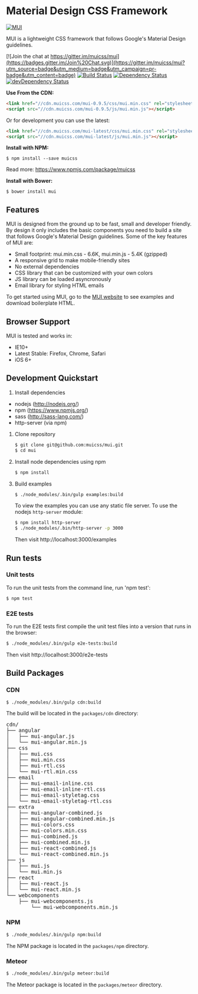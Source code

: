 # Material Design CSS Framework

[![MUI](https://www.muicss.com/static/favicons/icon-192x192.png)](https://www.muicss.com)

MUI is a lightweight CSS framework that follows Google's Material Design guidelines.

[![Join the chat at https://gitter.im/muicss/mui](https://badges.gitter.im/Join%20Chat.svg)](https://gitter.im/muicss/mui?utm_source=badge&utm_medium=badge&utm_campaign=pr-badge&utm_content=badge)
[![Build Status](https://travis-ci.org/muicss/mui.svg?branch=master)](https://travis-ci.org/muicss/mui)
[![Dependency Status](https://david-dm.org/muicss/mui.svg)](https://david-dm.org/muicss/mui)
[![devDependency Status](https://david-dm.org/muicss/mui/dev-status.svg)](https://david-dm.org/muicss/mui#info=devDependencies)

**Use From the CDN:**

```html
<link href="//cdn.muicss.com/mui-0.9.5/css/mui.min.css" rel="stylesheet" type="text/css" />
<script src="//cdn.muicss.com/mui-0.9.5/js/mui.min.js"></script>
```

Or for development you can use the latest:

```html
<link href="//cdn.muicss.com/mui-latest/css/mui.min.css" rel="stylesheet" type="text/css" />
<script src="//cdn.muicss.com/mui-latest/js/mui.min.js"></script>
```

**Install with NPM:**

```shell
$ npm install --save muicss
```

Read more: https://www.npmjs.com/package/muicss

**Install with Bower:**

```shell
$ bower install mui
```

## Features

MUI is designed from the ground up to be fast, small and developer friendly. By design it only includes the basic components you need to build a site that follows Google's Material Design guidelines. Some of the key features of MUI are:

* Small footprint: mui.min.css - 6.6K, mui.min.js - 5.4K (gzipped)
* A responsive grid to make mobile-friendly sites
* No external dependencies
* CSS library that can be customized with your own colors
* JS library can be loaded asyncronously
* Email library for styling HTML emails

To get started using MUI, go to the [MUI website](https://www.muicss.com) to see examples and download boilerplate HTML.

## Browser Support 

MUI is tested and works in:

* IE10+
* Latest Stable: Firefox, Chrome, Safari
* iOS 6+

## Development Quickstart

1. Install dependencies

  * nodejs (http://nodejs.org/)
  * npm (https://www.npmjs.org/)
  * sass (http://sass-lang.com/)
  * http-server (via npm)

1. Clone repository

   ```bash
   $ git clone git@github.com:muicss/mui.git
   $ cd mui
   ```

1. Install node dependencies using npm

   ```bash
   $ npm install
   ```

1. Build examples

   ```bash
   $ ./node_modules/.bin/gulp examples:build
   ```

   To view the examples you can use any static file server. To use the nodejs `http-server` module:

   ```bash
   $ npm install http-server
   $ ./node_modules/.bin/http-server -p 3000
   ```

   Then visit http://localhost:3000/examples

## Run tests

### Unit tests

To run the unit tests from the command line, run 'npm test':

```bash
$ npm test
```

### E2E tests

To run the E2E tests first compile the unit test files into a version that runs in the browser:

```bash
$ ./node_modules/.bin/gulp e2e-tests:build
```

Then visit http://localhost:3000/e2e-tests

## Build Packages

### CDN

```bash
$ ./node_modules/.bin/gulp cdn:build
```

The build will be located in the `packages/cdn` directory:

<pre>
cdn/
├── angular
│   ├── mui-angular.js
│   └── mui-angular.min.js
├── css
│   ├── mui.css
│   ├── mui.min.css
│   ├── mui-rtl.css
│   └── mui-rtl.min.css
├── email
│   ├── mui-email-inline.css
│   ├── mui-email-inline-rtl.css
│   ├── mui-email-styletag.css
│   └── mui-email-styletag-rtl.css
├── extra
│   ├── mui-angular-combined.js
│   ├── mui-angular-combined.min.js
│   ├── mui-colors.css
│   ├── mui-colors.min.css
│   ├── mui-combined.js
│   ├── mui-combined.min.js
│   ├── mui-react-combined.js
│   └── mui-react-combined.min.js
├── js
│   ├── mui.js
│   └── mui.min.js
├── react
│   ├── mui-react.js
│   └── mui-react.min.js
└── webcomponents
    ├── mui-webcomponents.js
        └── mui-webcomponents.min.js
</pre>

### NPM

```bash
$ ./node_modules/.bin/gulp npm:build
```

The NPM package is located in the `packages/npm` directory.

### Meteor

```bash
$ ./node_modules/.bin/gulp meteor:build
```

The Meteor package is located in the `packages/meteor` directory.

